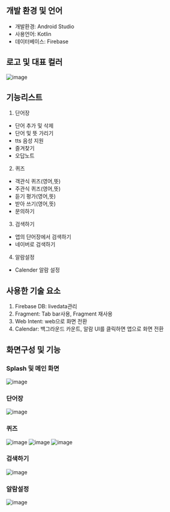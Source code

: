 ## 개발 환경 및 언어
- 개발환경: Android Studio
- 사용언어: Kotlin
- 데이터베이스: Firebase

## 로고 및 대표 컬러
![image](https://user-images.githubusercontent.com/63103070/124432468-a064b500-ddac-11eb-8592-58a5fb0be603.png)

## 기능리스트
1. 단어장
- 단어 추가 및 삭제
- 단어 및 뜻 가리기
- tts 음성 지원
- 즐겨찾기
- 오답노트

2. 퀴즈
- 객관식 퀴즈(영어,뜻)
- 주관식 퀴즈(영어,뜻)
- 듣기 평가(영어,뜻)
- 받아 쓰기(영어,뜻)
- 문의하기

3. 검색하기
- 앱의 단어장에서 검색하기
- 네이버로 검색하기

4. 알람설정
- Calender 알람 설정

## 사용한 기술 요소
1. Firebase DB: livedata관리
2. Fragment: Tab bar사용, Fragment 재사용
3. Web Intent: web으로 화면 전환
4. Calendar: 백그라운드 카운트, 알람 UI를 클릭하면 앱으로 화면 전환

## 화면구성 및 기능
### Splash 및 메인 화면
![image](https://user-images.githubusercontent.com/63103070/124433006-339dea80-ddad-11eb-96c1-d358187abdfa.png)

### 단어장
![image](https://user-images.githubusercontent.com/63103070/124433042-41537000-ddad-11eb-90c1-b14db0ae1e29.png)

### 퀴즈
![image](https://user-images.githubusercontent.com/63103070/124433126-57f9c700-ddad-11eb-8148-f7e0831fe43c.png)
![image](https://user-images.githubusercontent.com/63103070/124433191-6ea01e00-ddad-11eb-9e37-75e25f7f5569.png)
![image](https://user-images.githubusercontent.com/63103070/124433161-63e58900-ddad-11eb-948f-79621668a76f.png)

### 검색하기
![image](https://user-images.githubusercontent.com/63103070/124433275-8677a200-ddad-11eb-91a6-15f2db1110b2.png)

### 알람설정
![image](https://user-images.githubusercontent.com/63103070/124433335-98594500-ddad-11eb-8c26-eee336172820.png)


